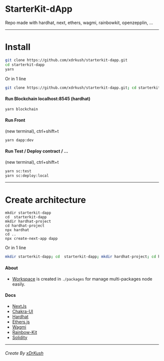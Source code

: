# StarterKit-dApp
Repo made with hardhat, next, ethers, wagmi, rainbowkit, openzepplin, ...

___

# Install
```sh
git clone https://github.com/xdrkush/starterkit-dapp.git
cd starterkit-dapp
yarn
```
Or in 1 line
```sh
git clone https://github.com/xdrkush/starterkit-dapp.git; cd starterkit-dapp; yarn;
```

#### Run Blockchain localhost:8545 (hardhat)
```sh
yarn blockchain
```

#### Run Front
(new terminal), ctrl+shift+t
```sh
yarn dapp:dev
```

#### Run Test / Deploy contract / ...
(new terminal), ctrl+shift+t
```sh
yarn sc:test
yarn sc:deploy:local
```
____

# Create architecture
```shell
mkdir starterkit-dapp
cd  starterkit-dapp
mkdir hardhat-project
cd hardhat-project
npx hardhat
cd ..
npx create-next-app dapp
```
Or in 1 line
```sh
mkdir starterkit-dapp; cd  starterkit-dapp; mkdir hardhat-project; cd hardhat-project; npx hardhat; cd ..; npx create-next-app dapp;
```

#### About
  - [Workspace](https://docs.npmjs.com/cli/v7/using-npm/workspaces) is created in `./packages` for manage multi-packages node easily.

#### Docs
  - [NextJs](https://nextjs.org/) 
  - [Chakra-UI](https://chakra-ui.com/) 
  - [Hardhat](https://hardhat.org/) 
  - [Ethers.js](https://docs.ethers.org/v5/) 
  - [Wagmi](https://wagmi.sh/)
  - [Rainbow-Kit](https://www.rainbowkit.com/)  
  - [Solidity](https://soliditylang.org/)

___

###### Create By [xDrKush](https://github.com/xdrkush)
